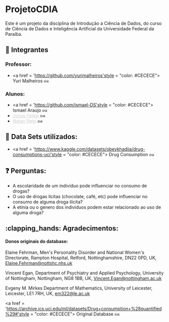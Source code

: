 # ProjetoCDIA
Este é um projeto da disciplina de Introdução a Ciência de Dados, do curso de Ciência de Dados e Inteligência Artificial da Universidade Federal da Paraíba.

## :closed_book: Integrantes
### Professor:
- <a href = 'https://github.com/yurimalheiros'style = "color: #CECECE"> Yuri Malheiros</a>   <i style="font-size:70%;"> link</i>

### Alunos:
- <a href = 'https://github.com/ismael-DS'style = "color: #CECECE"> Ismael Araujo </a>    <i style="font-size:70%;"> link</i>  
- <a href = 'https://github.com/JonasFOliveira' style = "color: #CECECE"> Jonas Felipe</a>  <i style="font-size:70%;"> link</i>    
- <a href = 'https://github.com/DevNataneto/' style = "color: #CECECE"> Natan Neto</a>    <i style="font-size:70%;"> link</i>  

## :open_file_folder: Data Sets utilizados:
- <a href = 'https://www.kaggle.com/datasets/obeykhadija/drug-consumptions-uci'style = "color: #CECECE"> Drug Consumption </a> <i style="font-size:70%;"> link</i>

## :question: Perguntas:

- A escolaridade de um individuo pode influenciar no consumo de drogas?
- O uso de drogas lícitas (chocolate, café, etc) pode influenciar no consumo de alguma droga ilícita?
- A etinia ou o genero dos individuos podem estar relacionado ao uso de alguma droga?

## :clapping_hands: Agradecimentos:
#### Donos originais do database:
Elaine Fehrman,
Men's Personality Disorder and National Women's Directorate,
Rampton Hospital, Retford,
Nottinghamshire, DN22 0PD, UK,
Elaine.Fehrman@nottshc.nhs.uk

Vincent Egan,
Department of Psychiatry and Applied Psychology,
University of Nottingham,
Nottingham, NG8 1BB, UK,
Vincent.Egan@nottingham.ac.uk

Evgeny M. Mirkes
Department of Mathematics,
University of Leicester,
Leicester, LE1 7RH, UK,
em322@le.ac.uk

<a href = 'https://archive.ics.uci.edu/ml/datasets/Drug+consumption+%28quantified%29#'style = "color: #CECECE"> Original Database </a><i style="font-size:70%;"> link</i>